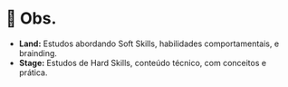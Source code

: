 # 📌 Obs.

* **Land:** Estudos abordando Soft Skills, habilidades comportamentais, e brainding.
* **Stage:** Estudos de Hard Skills, conteúdo técnico, com conceitos e prática.